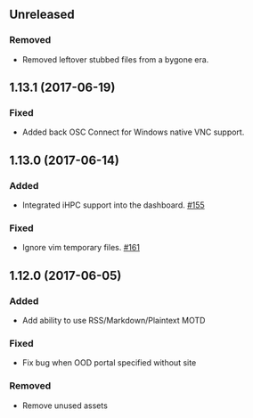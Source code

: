 ## Unreleased

### Removed

  - Removed leftover stubbed files from a bygone era.

## 1.13.1 (2017-06-19)

### Fixed

  - Added back OSC Connect for Windows native VNC support.

## 1.13.0 (2017-06-14)

### Added

  - Integrated iHPC support into the dashboard. [#155](https://github.com/OSC/ood-dashboard/pull/155)

### Fixed

  - Ignore vim temporary files. [#161](https://github.com/OSC/ood-dashboard/issues/161)

## 1.12.0 (2017-06-05)

### Added

  - Add ability to use RSS/Markdown/Plaintext MOTD

### Fixed

  - Fix bug when OOD portal specified without site

### Removed

  - Remove unused assets
